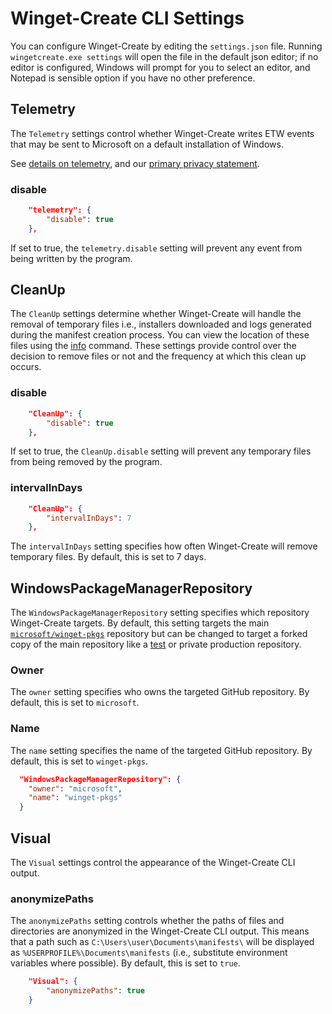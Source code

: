 
# Winget-Create CLI Settings

You can configure Winget-Create by editing the `settings.json` file. Running `wingetcreate.exe settings` will open the file in the default json editor; if no editor is configured, Windows will prompt for you to select an editor, and Notepad is sensible option if you have no other preference.

## Telemetry

The `Telemetry` settings control whether Winget-Create writes ETW events that may be sent to Microsoft on a default installation of Windows.

See [details on telemetry](https://github.com/microsoft/winget-create#datatelemetry), and our [primary privacy statement](../PRIVACY.md).

### disable

```json
    "telemetry": {
        "disable": true
    },
```

If set to true, the `telemetry.disable` setting will prevent any event from being written by the program.

## CleanUp

The `CleanUp` settings determine whether Winget-Create will handle the removal of temporary files i.e., installers downloaded and logs generated during the manifest creation process. You can view the location of these files using the [info](./info.md) command. These settings provide control over the decision to remove files or not and the frequency at which this clean up occurs.

### disable

```json
    "CleanUp": {
        "disable": true
    },
```

If set to true, the `CleanUp.disable` setting will prevent any temporary files from being removed by the program.

### intervalInDays

```json
    "CleanUp": {
        "intervalInDays": 7
    },
```

The `intervalInDays` setting specifies how often Winget-Create will remove temporary files. By default, this is set to 7 days.

## WindowsPackageManagerRepository

The `WindowsPackageManagerRepository` setting specifies which repository Winget-Create targets. By default, this setting targets the main [`microsoft/winget-pkgs`](https://github.com/microsoft/winget-pkgs) repository but can be changed to target a forked copy of the main repository like a [test](https://github.com/microsoft/winget-pkgs-submission-test) or private production repository.

### Owner
The `owner` setting specifies who owns the targeted GitHub repository. By default, this is set to `microsoft`.


### Name
The `name` setting specifies the name of the targeted GitHub repository. By default, this is set to `winget-pkgs`.

```json
  "WindowsPackageManagerRepository": {
    "owner": "microsoft",
    "name": "winget-pkgs"
  }
```

## Visual

The `Visual` settings control the appearance of the Winget-Create CLI output.

### anonymizePaths

The `anonymizePaths` setting controls whether the paths of files and directories are anonymized in the Winget-Create CLI output. This means that a path such as `C:\Users\user\Documents\manifests\` will be displayed as `%USERPROFILE%\Documents\manifests` (i.e., substitute environment variables where possible). By default, this is set to `true`.

```json
    "Visual": {
        "anonymizePaths": true
    }
```
